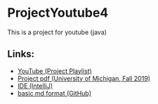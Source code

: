 # ProjectYoutube4
This is a project for youtube (java)

## Links:
* [YouTube (Project Playlist)](https://www.youtube.com/playlist?list=PLdBh--LtbgPVe9J5RkfCfJ1rmSOghodzQ)<br>
* [Project pdf (University of Michigan, Fall 2019)](http://websites.umich.edu/~eecs381/proj4/project4/doc.pdf)<br>
* [IDE (IntelliJ)](https://www.jetbrains.com/idea/download/?section=windows)<br>
* [basic md format (GitHub)](https://docs.github.com/en/get-started/writing-on-github/getting-started-with-writing-and-formatting-on-github/basic-writing-and-formatting-syntax)